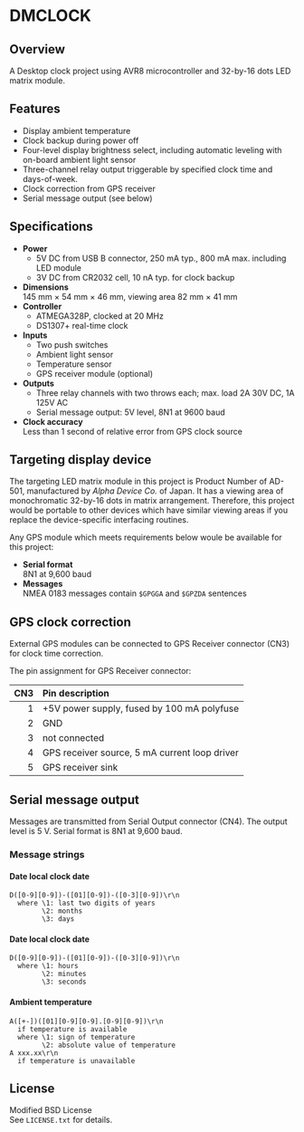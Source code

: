 # DMCLOCK

## Overview

A Desktop clock project using AVR8 microcontroller and 32-by-16 dots LED matrix
module.

## Features
  - Display ambient temperature
  - Clock backup during power off
  - Four-level display brightness select, including automatic leveling with
    on-board ambient light sensor
  - Three-channel relay output triggerable by specified clock time and
    days-of-week.
  - Clock correction from GPS receiver
  - Serial message output (see below)

## Specifications
  - **Power**  
      - 5V DC from USB B connector, 250 mA typ., 800 mA max. including LED
        module
      - 3V DC from CR2032 cell, 10 nA typ. for clock backup
  - **Dimensions**  
    145 mm × 54 mm × 46 mm, viewing area 82 mm × 41 mm
  - **Controller**  
      - ATMEGA328P, clocked at 20 MHz
      - DS1307+ real-time clock
  - **Inputs**  
      - Two push switches
      - Ambient light sensor
      - Temperature sensor
      - GPS receiver module (optional)
  - **Outputs**  
      - Three relay channels with two throws each; max. load 2A 30V DC, 1A 125V
        AC
      - Serial message output: 5V level, 8N1 at 9600 baud
  - **Clock accuracy**  
    Less than 1 second of relative error from GPS clock source

## Targeting display device

The targeting LED matrix module in this project is Product Number of AD-501,
manufactured by *Alpha Device Co.* of Japan. It has a viewing area of
monochromatic 32-by-16 dots in matrix arrangement. Therefore, this project
would be portable to other devices which have similar viewing areas if you
replace the device-specific interfacing routines.

Any GPS module which meets requirements below woule be available for this
project:
  - **Serial format**  
    8N1 at 9,600 baud
  - **Messages**  
    NMEA 0183 messages contain `$GPGGA` and `$GPZDA` sentences

## GPS clock correction

External GPS modules can be connected to GPS Receiver connector (CN3) for clock
time correction.

The pin assignment for GPS Receiver connector:

| CN3 | Pin description |
| --: | :-- |
| 1 | +5V power supply, fused by 100 mA polyfuse |
| 2 | GND |
| 3 | not connected |
| 4 | GPS receiver source, 5 mA current loop driver |
| 5 | GPS receiver sink |

## Serial message output

Messages are transmitted from Serial Output connector (CN4). The output level
is 5 V. Serial format is 8N1 at 9,600 baud.

### Message strings

#### Date local clock date
```text
D([0-9][0-9])-([01][0-9])-([0-3][0-9])\r\n
  where \1: last two digits of years
        \2: months
        \3: days
```

#### Date local clock date
```text
D([0-9][0-9])-([01][0-9])-([0-3][0-9])\r\n
  where \1: hours
        \2: minutes
        \3: seconds
```

#### Ambient temperature
```text
A([+-])([01][0-9][0-9].[0-9][0-9])\r\n
  if temperature is available
  where \1: sign of temperature
        \2: absolute value of temperature
A xxx.xx\r\n
  if temperature is unavailable
```

## License

Modified BSD License  
See `LICENSE.txt` for details.
